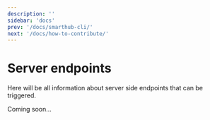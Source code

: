 ```yaml
---
description: ''
sidebar: 'docs'
prev: '/docs/smarthub-cli/'
next: '/docs/how-to-contribute/'
---
```


# Server endpoints

Here will be all information about server side endpoints that can be triggered.


Coming soon...
